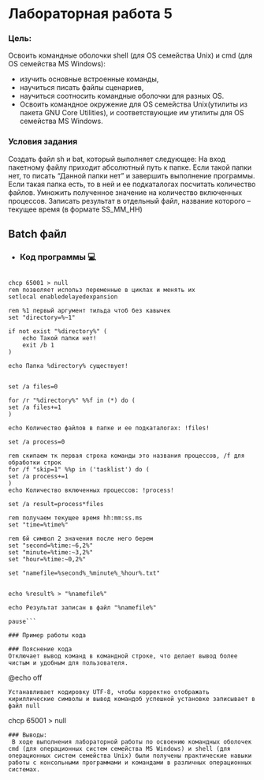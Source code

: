# Лабораторная работа 5
 
### Цель: 
 
Освоить командные оболочки shell (для OS семейства Unix) и cmd (для OS семейства MS Windows):
+ изучить основные встроенные команды,
+ научиться писать файлы сценариев,
+ научиться соотносить командные оболочки для разных OS.
+ Освоить командное окружение для OS семейства Unix(утилиты из пакета GNU Core Utilities), и соответствующие им утилиты для OS семейства MS Windows.
### Условия задания
Создать файл sh и bat, который выполняет следующее: 
На вход пакетному файлу приходит абсолютный путь к папке. Если такой папки нет, то писать “Данной папки нет” и завершить выполнение программы. Если такая папка есть, то в ней и ее подкаталогах посчитать количество файлов. Умножить полученное значение на количество включенных процессов. Записать результат в отдельный файл, название которого – текущее время (в формате SS_MM_HH)
## Batch файл
- ### Код программы :computer:
```@echo off

chcp 65001 > null
rem позволяет использ переменные в циклах и менять их
setlocal enabledelayedexpansion

rem %1 первый аргумент тильда чтоб без кавычек
set "directory=%~1"

if not exist "%directory%" (
    echo Такой папки нет!
    exit /b 1
)

echo Папка %directory% существует!


set /a files=0

for /r "%directory%" %%f in (*) do (
set /a files+=1
)

echo Количество файлов в папке и ее подкаталогах: !files!

set /a process=0

rem скипаем тк первая строка команды это названия процессов, /f для обработки строк
for /f "skip=1" %%p in ('tasklist') do (
set /a process+=1
)
echo Количество включенных процессов: !process!

set /a result=process*files

rem получаем текущее время hh:mm:ss.ms
set "time=%time%"

rem 6й символ 2 значения после него берем
set "second=%time:~6,2%"
set "minute=%time:~3,2%"
set "hour=%time:~0,2%"

set "namefile=%second%_%minute%_%hour%.txt"


echo %result% > "%namefile%"

echo Результат записан в файл "%namefile%"

pause```

### Пример работы кода

### Пояснение кода
Отключает вывод команд в командной строке, что делает вывод более чистым и удобным для пользователя.
```
@echo off
```
Устанавливает кодировку UTF-8, чтобы корректно отображать кириллические символы и вывод командоб успешной установке записывает в файл null
```
chcp 65001 > null
```
### Выводы: 
 В ходе выполнения лабораторной работы по освоению командных оболочек cmd (для операционных систем семейства MS Windows) и shell (для операционных систем семейства Unix) были получены практические навыки работы с консольными программами и командами в различных операционных системах. 
